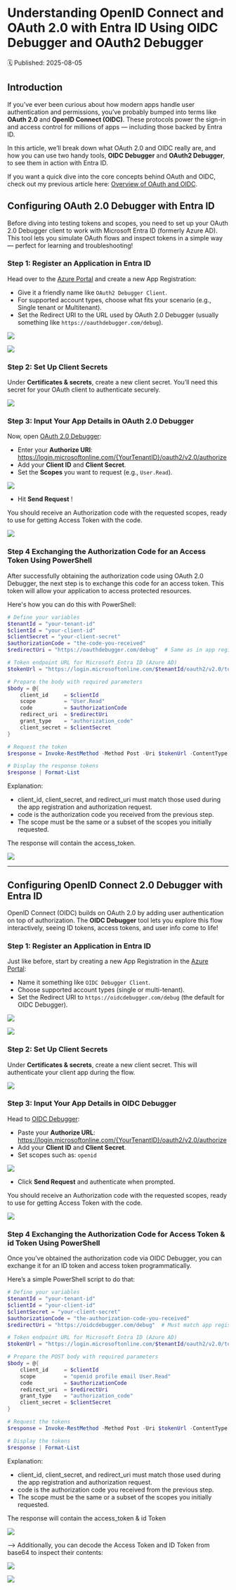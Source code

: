 # Understanding OpenID Connect and OAuth 2.0 with Entra ID Using OIDC Debugger and OAuth2 Debugger  
🗓️ Published: 2025-08-05

## Introduction

If you’ve ever been curious about how modern apps handle user authentication and permissions, you’ve probably bumped into terms like **OAuth 2.0** and **OpenID Connect (OIDC)**. These protocols power the sign-in and access control for millions of apps — including those backed by Entra ID.

In this article, we’ll break down what OAuth 2.0 and OIDC really are, and how you can use two handy tools, **OIDC Debugger** and **OAuth2 Debugger**, to see them in action with Entra ID.

If you want a quick dive into the core concepts behind OAuth and OIDC, check out my previous article here: [Overview of OAuth and OIDC](https://github.com/0xMati/Tech-Blog/blob/main/Modern%20Authentication/Overview%20of%20OAuth%20and%20OIDC.md).

## Configuring OAuth 2.0 Debugger with Entra ID

Before diving into testing tokens and scopes, you need to set up your OAuth 2.0 Debugger client to work with Microsoft Entra ID (formerly Azure AD). This tool lets you simulate OAuth flows and inspect tokens in a simple way — perfect for learning and troubleshooting!

### Step 1: Register an Application in Entra ID

Head over to the [Azure Portal](https://portal.azure.com) and create a new App Registration:

- Give it a friendly name like `OAuth2 Debugger Client`.
- For supported account types, choose what fits your scenario (e.g., Single tenant or Multitenant).
- Set the Redirect URI to the URL used by OAuth 2.0 Debugger (usually something like `https://oauthdebugger.com/debug`).

![](assets/Understanding%20OpenID%20Connect%20and%20OAuth%202.0%20with%20Azure%20AD%20Using%20OIDC%20Debugger%20and%20OAuth2%20Debugger/2025-08-05-23-07-43.png)

![](assets/Understanding%20OpenID%20Connect%20and%20OAuth%202.0%20with%20Azure%20AD%20Using%20OIDC%20Debugger%20and%20OAuth2%20Debugger/2025-08-05-23-09-24.png)

### Step 2: Set Up Client Secrets

Under **Certificates & secrets**, create a new client secret. You’ll need this secret for your OAuth client to authenticate securely.

![](assets/Understanding%20OpenID%20Connect%20and%20OAuth%202.0%20with%20Azure%20AD%20Using%20OIDC%20Debugger%20and%20OAuth2%20Debugger/2025-08-05-23-08-37.png)

### Step 3: Input Your App Details in OAuth 2.0 Debugger

Now, open [OAuth 2.0 Debugger](https://oauthdebugger.com):

- Enter your **Authorize URI**: https://login.microsoftonline.com/{YourTenantID}/oauth2/v2.0/authorize
- Add your **Client ID** and **Client Secret**.
- Set the **Scopes** you want to request (e.g., `User.Read`).

![](assets/Understanding%20OpenID%20Connect%20and%20OAuth%202.0%20with%20Azure%20AD%20Using%20OIDC%20Debugger%20and%20OAuth2%20Debugger/2025-08-05-23-13-10.png)

- Hit **Send Request** !

You should receive an Authorization code with the requested scopes, ready to use for getting Access Token with the code.

![](assets/Understanding%20OpenID%20Connect%20and%20OAuth%202.0%20with%20Azure%20AD%20Using%20OIDC%20Debugger%20and%20OAuth2%20Debugger/2025-08-05-23-15-41.png)

### Step 4 Exchanging the Authorization Code for an Access Token Using PowerShell

After successfully obtaining the authorization code using OAuth 2.0 Debugger, the next step is to exchange this code for an access token. This token will allow your application to access protected resources.

Here's how you can do this with PowerShell:

```powershell
# Define your variables
$tenantId = "your-tenant-id"
$clientId = "your-client-id"
$clientSecret = "your-client-secret"
$authorizationCode = "the-code-you-received"
$redirectUri = "https://oauthdebugger.com/debug"  # Same as in app registration

# Token endpoint URL for Microsoft Entra ID (Azure AD)
$tokenUrl = "https://login.microsoftonline.com/$tenantId/oauth2/v2.0/token"

# Prepare the body with required parameters
$body = @{
    client_id     = $clientId
    scope         = "User.Read"
    code          = $authorizationCode
    redirect_uri  = $redirectUri
    grant_type    = "authorization_code"
    client_secret = $clientSecret
}

# Request the token
$response = Invoke-RestMethod -Method Post -Uri $tokenUrl -ContentType "application/x-www-form-urlencoded" -Body $body

# Display the response tokens
$response | Format-List
```

Explanation:
* client_id, client_secret, and redirect_uri must match those used during the app registration and authorization request.
* code is the authorization code you received from the previous step.
* The scope must be the same or a subset of the scopes you initially requested.

The response will contain the access_token.

![](assets/Understanding%20OpenID%20Connect%20and%20OAuth%202.0%20with%20Azure%20AD%20Using%20OIDC%20Debugger%20and%20OAuth2%20Debugger/2025-08-05-23-22-33.png)

---

## Configuring OpenID Connect 2.0 Debugger with Entra ID

OpenID Connect (OIDC) builds on OAuth 2.0 by adding user authentication on top of authorization. The **OIDC Debugger** tool lets you explore this flow interactively, seeing ID tokens, access tokens, and user info come to life!

### Step 1: Register an Application in Entra ID

Just like before, start by creating a new App Registration in the [Azure Portal](https://portal.azure.com):

- Name it something like `OIDC Debugger Client`.
- Choose supported account types (single or multi-tenant).
- Set the Redirect URI to `https://oidcdebugger.com/debug` (the default for OIDC Debugger).

![](assets/Understanding%20OpenID%20Connect%20and%20OAuth%202.0%20with%20Azure%20AD%20Using%20OIDC%20Debugger%20and%20OAuth2%20Debugger/2025-08-05-23-25-36.png)

![](assets/Understanding%20OpenID%20Connect%20and%20OAuth%202.0%20with%20Azure%20AD%20Using%20OIDC%20Debugger%20and%20OAuth2%20Debugger/2025-08-05-23-26-27.png)

### Step 2: Set Up Client Secrets

Under **Certificates & secrets**, create a new client secret. This will authenticate your client app during the flow.

![](assets/YourFolder/oidcdebugger-clientsecret.png)

### Step 3: Input Your App Details in OIDC Debugger

Head to [OIDC Debugger](https://oidcdebugger.com):

- Paste your **Authorize URL**: https://login.microsoftonline.com/{YourTenantID}/oauth2/v2.0/authorize
- Add your **Client ID** and **Client Secret**.
- Set scopes such as: `openid`

![](assets/Understanding%20OpenID%20Connect%20and%20OAuth%202.0%20with%20Azure%20AD%20Using%20OIDC%20Debugger%20and%20OAuth2%20Debugger/2025-08-05-23-29-41.png)

- Click **Send Request** and authenticate when prompted.

You should receive an Authorization code with the requested scopes, ready to use for getting Access Token with the code.

![](assets/Understanding%20OpenID%20Connect%20and%20OAuth%202.0%20with%20Azure%20AD%20Using%20OIDC%20Debugger%20and%20OAuth2%20Debugger/2025-08-05-23-30-55.png)

### Step 4 Exchanging the Authorization Code for Access Token & id Token Using PowerShell

Once you’ve obtained the authorization code via OIDC Debugger, you can exchange it for an ID token and access token programmatically.

Here’s a simple PowerShell script to do that:

```powershell
# Define your variables
$tenantId = "your-tenant-id"
$clientId = "your-client-id"
$clientSecret = "your-client-secret"
$authorizationCode = "the-authorization-code-you-received"
$redirectUri = "https://oidcdebugger.com/debug"  # Must match app registration redirect URI

# Token endpoint URL for Microsoft Entra ID (Azure AD)
$tokenUrl = "https://login.microsoftonline.com/$tenantId/oauth2/v2.0/token"

# Prepare the POST body with required parameters
$body = @{
    client_id     = $clientId
    scope         = "openid profile email User.Read"
    code          = $authorizationCode
    redirect_uri  = $redirectUri
    grant_type    = "authorization_code"
    client_secret = $clientSecret
}

# Request the tokens
$response = Invoke-RestMethod -Method Post -Uri $tokenUrl -ContentType "application/x-www-form-urlencoded" -Body $body

# Display the tokens
$response | Format-List
```

Explanation:
* client_id, client_secret, and redirect_uri must match those used during the app registration and authorization request.
* code is the authorization code you received from the previous step.
* The scope must be the same or a subset of the scopes you initially requested.

The response will contain the access_token & id Token

![](assets/Understanding%20OpenID%20Connect%20and%20OAuth%202.0%20with%20Azure%20AD%20Using%20OIDC%20Debugger%20and%20OAuth2%20Debugger/2025-08-05-23-33-27.png)

--> Additionally, you can decode the Access Token and ID Token from base64 to inspect their contents:

![](assets/Understanding%20OpenID%20Connect%20and%20OAuth%202.0%20with%20Azure%20AD%20Using%20OIDC%20Debugger%20and%20OAuth2%20Debugger/2025-08-05-23-35-45.png)

![](assets/Understanding%20OpenID%20Connect%20and%20OAuth%202.0%20with%20Azure%20AD%20Using%20OIDC%20Debugger%20and%20OAuth2%20Debugger/2025-08-05-23-36-04.png)